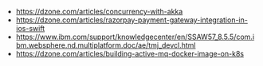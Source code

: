 - https://dzone.com/articles/concurrency-with-akka
- https://dzone.com/articles/razorpay-payment-gateway-integration-in-ios-swift
- https://www.ibm.com/support/knowledgecenter/en/SSAW57_8.5.5/com.ibm.websphere.nd.multiplatform.doc/ae/tmj_devcl.html
- https://dzone.com/articles/building-active-mq-docker-image-on-k8s